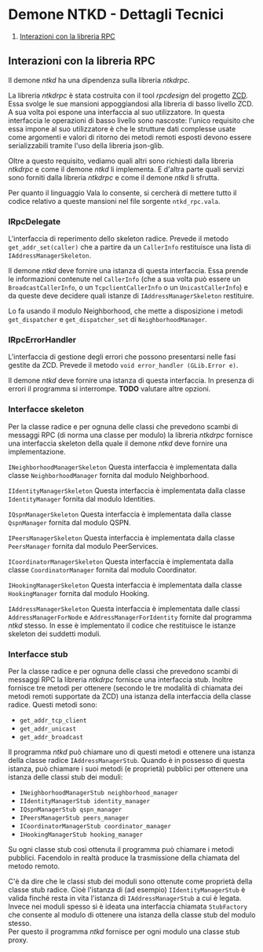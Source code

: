 # Demone NTKD - Dettagli Tecnici

1.  [Interazioni con la libreria RPC](#RPC_Library)

## <a name="RPC_Library"></a>Interazioni con la libreria RPC

Il demone *ntkd* ha una dipendenza sulla libreria *ntkdrpc*.

La libreria *ntkdrpc* è stata costruita con il tool *rpcdesign* del progetto [ZCD](../Librerie/ZCD.md).  
Essa svolge le sue mansioni appoggiandosi alla libreria di basso livello ZCD. A sua volta poi espone
una interfaccia al suo utilizzatore. In questa interfaccia le operazioni di basso livello sono nascoste:
l'unico requisito che essa impone al suo utilizzatore è che le strutture dati complesse usate come
argomenti e valori di ritorno dei metodi remoti esposti devono essere serializzabili tramite l'uso
della libreria json-glib.

Oltre a questo requisito, vediamo quali altri sono richiesti dalla libreria *ntkdrpc* e come il
demone *ntkd* li implementa. E d'altra parte quali servizi sono forniti dalla libreria *ntkdrpc* e come il
demone *ntkd* li sfrutta.

Per quanto il linguaggio Vala lo consente, si cercherà di mettere tutto il codice relativo a queste
mansioni nel file sorgente `ntkd_rpc.vala`.

### IRpcDelegate

L'interfaccia di reperimento dello skeleton radice. Prevede il metodo `get_addr_set(caller)` che a
partire da un `CallerInfo` restituisce una lista di `IAddressManagerSkeleton`.

Il demone *ntkd* deve fornire una istanza di questa interfaccia. Essa prende le informazioni contenute
nel `CallerInfo` (che a sua volta può essere un `BroadcastCallerInfo`, o un `TcpclientCallerInfo` o un
`UnicastCallerInfo`) e da queste deve decidere quali istanze di `IAddressManagerSkeleton` restituire.

Lo fa usando il modulo Neighborhood, che mette a disposizione i metodi `get_dispatcher` e
`get_dispatcher_set` di `NeighborhoodManager`.

### IRpcErrorHandler

L'interfaccia di gestione degli errori che possono presentarsi nelle fasi gestite da ZCD.
Prevede il metodo `void error_handler (GLib.Error e)`.

Il demone *ntkd* deve fornire una istanza di questa interfaccia. In presenza di errori il
programma si interrompe. **TODO** valutare altre opzioni.

### Interfacce skeleton

Per la classe radice e per ognuna delle classi che prevedono scambi di messaggi RPC (di norma
una classe per modulo) la libreria *ntkdrpc* fornisce una interfaccia skeleton della quale il demone *ntkd*
deve fornire una implementazione.

`INeighborhoodManagerSkeleton` Questa interfaccia è implementata dalla classe `NeighborhoodManager`
fornita dal modulo Neighborhood.

`IIdentityManagerSkeleton` Questa interfaccia è implementata dalla classe `IdentityManager`
fornita dal modulo Identities.

`IQspnManagerSkeleton` Questa interfaccia è implementata dalla classe `QspnManager`
fornita dal modulo QSPN.

`IPeersManagerSkeleton` Questa interfaccia è implementata dalla classe `PeersManager`
fornita dal modulo PeerServices.

`ICoordinatorManagerSkeleton` Questa interfaccia è implementata dalla classe `CoordinatorManager`
fornita dal modulo Coordinator.

`IHookingManagerSkeleton` Questa interfaccia è implementata dalla classe `HookingManager`
fornita dal modulo Hooking.

`IAddressManagerSkeleton` Questa interfaccia è implementata dalle classi `AddressManagerForNode`
e `AddressManagerForIdentity` fornite dal programma *ntkd* stesso. In esse è implementato
il codice che restituisce le istanze skeleton dei suddetti moduli.

### Interfacce stub

Per la classe radice e per ognuna delle classi che prevedono scambi di messaggi RPC
la libreria *ntkdrpc* fornisce una interfaccia stub. Inoltre fornisce tre metodi per
ottenere (secondo le tre modalità di chiamata dei metodi remoti supportate da ZCD) una
istanza della interfaccia della classe radice. Questi metodi sono:

*   `get_addr_tcp_client`
*   `get_addr_unicast`
*   `get_addr_broadcast`

Il programma *ntkd* può chiamare uno di questi metodi e ottenere una istanza della classe
radice `IAddressManagerStub`. Quando è in possesso di questa istanza, può chiamare i suoi
metodi (e proprietà) pubblici per ottenere una istanza delle classi stub dei moduli:

*   `INeighborhoodManagerStub neighborhood_manager`
*   `IIdentityManagerStub identity_manager`
*   `IQspnManagerStub qspn_manager`
*   `IPeersManagerStub peers_manager`
*   `ICoordinatorManagerStub coordinator_manager`
*   `IHookingManagerStub hooking_manager`

Su ogni classe stub così ottenuta il programma può chiamare i metodi pubblici. Facendolo in realtà
produce la trasmissione della chiamata del metodo remoto.

C'è da dire che le classi stub dei moduli sono ottenute come proprietà della classe stub radice.
Cioè l'istanza di (ad esempio) `IIdentityManagerStub` è valida finché resta in vita l'istanza di
`IAddressManagerStub` a cui è legata. Invece nei moduli spesso si è ideata una interfaccia
chiamata `StubFactory` che consente al modulo di ottenere una istanza della classe stub del modulo
stesso.  
Per questo il programma *ntkd* fornisce per ogni modulo una classe stub proxy.


